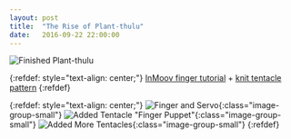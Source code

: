 ```yaml
---
layout: post
title:  "The Rise of Plant-thulu"
date:   2016-09-22 22:00:00
---
```


![Finished Plant-thulu]({{site.url}}/assets/20160922/finished.gif)

<!--more-->

{:refdef: style="text-align: center;"}
[InMoov finger tutorial](http://inmoov.fr/finger-starter/) + [knit tentacle pattern](http://www.violentlydomestic.com/files/2011/09/gripping.pdf)
{:refdef}

{:refdef: style="text-align: center;"}
![Finger and Servo]({{site.url}}/assets/20160922/progress1.jpg){:class="image-group-small"}
![Added Tentacle "Finger Puppet"]({{site.url}}/assets/20160922/progress2.jpg){:class="image-group-small"}
![Added More Tentacles]({{site.url}}/assets/20160922/progress3.jpg){:class="image-group-small"}
{:refdef}

